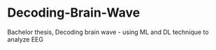 # Decoding-Brain-Wave
Bachelor thesis, Decoding brain wave - using ML and DL technique to analyze EEG

